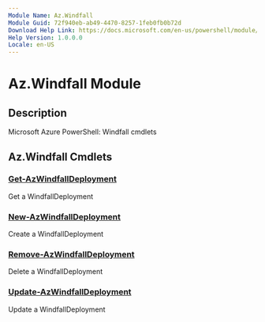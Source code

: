 ```yaml
---
Module Name: Az.Windfall
Module Guid: 72f940eb-ab49-4470-8257-1feb0fb0b72d
Download Help Link: https://docs.microsoft.com/en-us/powershell/module/az.windfall
Help Version: 1.0.0.0
Locale: en-US
---
```


# Az.Windfall Module
## Description
Microsoft Azure PowerShell: Windfall cmdlets

## Az.Windfall Cmdlets
### [Get-AzWindfallDeployment](Get-AzWindfallDeployment.md)
Get a WindfallDeployment

### [New-AzWindfallDeployment](New-AzWindfallDeployment.md)
Create a WindfallDeployment

### [Remove-AzWindfallDeployment](Remove-AzWindfallDeployment.md)
Delete a WindfallDeployment

### [Update-AzWindfallDeployment](Update-AzWindfallDeployment.md)
Update a WindfallDeployment

